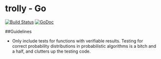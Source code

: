 trolly - Go
===========
[![Build Status](https://travis-ci.org/joshlf13/trolly.svg)](https://travis-ci.org/joshlf13/trolly) [![GoDoc](https://godoc.org/github.com/joshlf13/trolly/go?status.png)](https://godoc.org/github.com/joshlf13/trolly/go)

##Guidelines
* Only include tests for functions with verifiable results. Testing for correct probability distributions in probabilistic algorithms is a bitch and a half, and clutters up the testing code.
